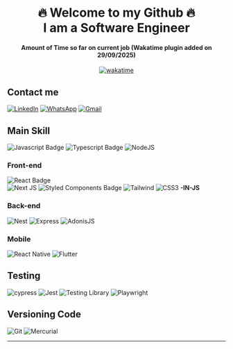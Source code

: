  <h1 align="center"> 🔥 Welcome to my Github 🔥 <br/> I am a Software Engineer </h1>
 <h4 align="center">Amount of Time so far on current job (Wakatime plugin added on 29/09/2025)</h4>
 <div align="center">  <a href="https://wakatime.com/badge/user/018d40cf-65db-4bd8-88ba-c3803f60de6b/project/8de7f544-49bd-42c4-b25d-8be5cf2cb8ba"><img src="https://wakatime.com/badge/user/018d40cf-65db-4bd8-88ba-c3803f60de6b/project/8de7f544-49bd-42c4-b25d-8be5cf2cb8ba.svg" alt="wakatime"></a>
  </div>
</div>

## Contact me 
[![LinkedIn](https://img.shields.io/badge/LinkedIn-0077B5?style=for-the-badge&logo=linkedin&logoColor=white)](https://www.linkedin.com/in/guim0-dev/)
[![WhatsApp](https://img.shields.io/badge/WhatsApp-25D366?style=for-the-badge&logo=whatsapp&logoColor=white)](https://wa.me/55+11+979510589)
[![Gmail](https://img.shields.io/badge/Gmail-333333?style=for-the-badge&logo=gmail&logoColor=red)](mailto:guimodev@gmail.com)
</div>

## Main Skill
![Javascript Badge](https://img.shields.io/badge/JavaScript-F7DF1E?style=for-the-badge&logo=javascript&logoColor=black)
![Typescript Badge](https://img.shields.io/badge/TypeScript-007ACC?style=for-the-badge&logo=typescript&logoColor=white)
![NodeJS](https://img.shields.io/badge/node.js-6DA55F?style=for-the-badge&logo=node.js&logoColor=white)

### Front-end
![React Badge](https://img.shields.io/badge/React-20232A?style=for-the-badge&logo=react&logoColor=61DAFB)  
![Next JS](https://img.shields.io/badge/Next-black?style=for-the-badge&logo=next.js&logoColor=white)
![Styled Components Badge](https://img.shields.io/badge/styled--components-DB7093?style=for-the-badge&logo=styled-components&logoColor=white)
![Tailwind](https://img.shields.io/badge/tailwindcss-%2338B2AC.svg?style=for-the-badge&logo=tailwind-css&logoColor=white)
![CSS3](https://img.shields.io/badge/CSS3-1572B6?style=for-the-badge&logo=css3&logoColor=white) **-IN-JS**

### Back-end
![Nest](https://img.shields.io/badge/nestjs-%23E0234E.svg?style=for-the-badge&logo=nestjs&logoColor=white)
![Express](https://img.shields.io/badge/express.js-%23404d59.svg?style=for-the-badge&logo=express&logoColor=%2361DAFB)
![AdonisJS](https://img.shields.io/badge/adonisjs-%23220052.svg?style=for-the-badge&logo=adonisjs&logoColor=white)


### Mobile
![React Native](https://img.shields.io/badge/React_Native-20232A?style=for-the-badge&logo=react&logoColor=61DAFB)
![Flutter](https://img.shields.io/badge/Flutter-02569B?style=for-the-badge&logo=flutter&logoColor=white)

## Testing
![cypress](https://img.shields.io/badge/-cypress-%23E5E5E5?style=for-the-badge&logo=cypress&logoColor=058a5e)
![Jest](https://img.shields.io/badge/-jest-%23C21325?style=for-the-badge&logo=jest&logoColor=white)
![Testing Library](https://img.shields.io/badge/testing%20library-323330?style=for-the-badge&logo=testing-library&logoColor=red)
![Playwright](https://img.shields.io/badge/-playwright-%232EAD33?style=for-the-badge&logo=playwright&logoColor=white)

## Versioning Code
![Git](https://img.shields.io/badge/git-%23F05033.svg?style=for-the-badge&logo=git&logoColor=white)
![Mercurial](https://img.shields.io/badge/mercurial-999999.svg?style=for-the-badge&logo=mercurial&logoColor=white)


---
               
